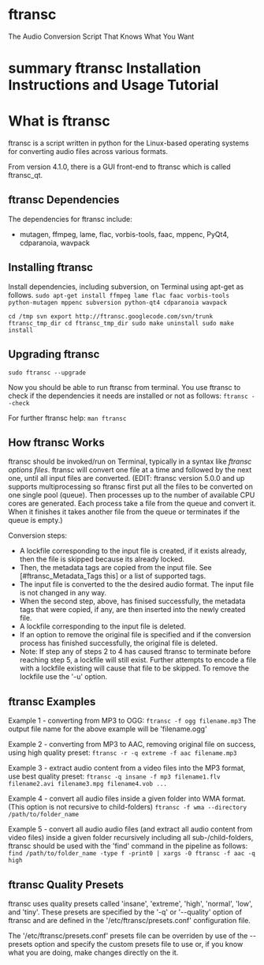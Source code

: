 ftransc
=======

The Audio Conversion Script That Knows What You Want

# summary ftransc Installation Instructions and Usage Tutorial

# What is ftransc

ftransc is a script written in python for the Linux-based operating systems 
for converting audio files across various formats.

From version 4.1.0, there is a GUI front-end to ftransc which is called ftransc_qt. 

## ftransc Dependencies

The dependencies for ftransc include:
 * mutagen, ffmpeg, lame, flac, vorbis-tools, faac, mppenc, PyQt4, cdparanoia, wavpack
 

## Installing ftransc

Install dependencies, including subversion, on Terminal using apt-get as follows.
`
    sudo apt-get install ffmpeg lame flac faac vorbis-tools python-mutagen mppenc subversion python-qt4 cdparanoia wavpack
`

`
    cd /tmp
    svn export http://ftransc.googlecode.com/svn/trunk ftransc_tmp_dir
    cd ftransc_tmp_dir
    sudo make uninstall
    sudo make install
`

## Upgrading ftransc
`
    sudo ftransc --upgrade
`


Now you should be able to run ftransc from terminal. You use ftransc to check if the dependencies it needs are installed or not as follows:
`
    ftransc --check
`

For further ftransc help:
`
    man ftransc
`


## How ftransc Works 

ftransc should be invoked/run on Terminal, typically in a syntax like 
*ftransc options files*. ftransc will convert one file at a time and 
followed by the next one, until all input files are converted.
(EDIT: ftransc version 5.0.0 and up supports multiprocessing so ftransc first put all the files to be converted on one single pool (queue). Then processes up to the number of available CPU cores are generated. Each process take a file from the queue and convert it. When it finishes it takes another file from the queue or terminates if the queue is empty.)

Conversion steps:

 - A lockfile corresponding to the input file is created, if it exists already, then the file is skipped because its already locked.
 - Then, the metadata tags are copied from the input file. See [#ftransc_Metadata_Tags this] or a list of supported tags.
 - The input file is converted to the the desired audio format. The input file is not changed in any way. 
 - When the second step, above, has finised successfully, the metadata tags that were copied, if any, are then inserted into the newly created file.
 - A lockfile corresponding to the input file is deleted.
 - If an option to remove the original file is specified and if the conversion process has finished successfully, the original file is deleted.
 - Note: If step any of steps 2 to 4 has caused ftransc to terminate before reaching step 5, a lockfile will still exist. Further attempts to encode a file with a lockfile existing will cause that file to be skipped. To remove the lockfile use the '-u' option.

## ftransc Examples

Example 1 - converting from MP3 to OGG:
`
    ftransc -f ogg filename.mp3
`
The output file name for the above example will be 'filename.ogg'

Example 2 - converting from MP3 to AAC, removing original file on success, using high quality preset:
`
    ftransc -r -q extreme -f aac filename.mp3
`

Example 3 - extract audio content from a video files into the MP3 format, use best quality preset:
`
    ftransc -q insane -f mp3 filename1.flv filename2.avi filename3.mpg filename4.vob ...
`

Example 4 - convert all audio files inside a given folder into WMA format. (This option is not recursive to child-folders)
`
    ftransc -f wma --directory /path/to/folder_name
`

Example 5 - convert all audio audio files (and extract all audio content from video files) inside a given folder recursively including all sub-/child-folders, ftransc should be used with the 'find' command in the pipeline as follows:
`
    find /path/to/folder_name -type f -print0 | xargs -0 ftransc -f aac -q high
`

## ftransc Quality Presets 

ftransc uses quality presets called 'insane', 'extreme', 'high', 'normal', 'low', and 'tiny'. These presets are specified by the '-q' or '--quality' option of ftransc and are defined in the '/etc/ftransc/presets.conf' configuration file. 

The '/etc/ftransc/presets.conf' presets file can be overriden by use of the --presets option and specify the custom presets file to use or, if you know what you are doing, make changes directly on the it.
